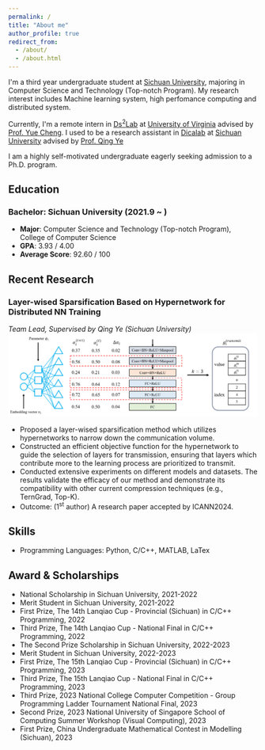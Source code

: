 ```yaml
---
permalink: /
title: "About me"
author_profile: true
redirect_from: 
  - /about/
  - /about.html
---
```


I'm a third year undergraduate student at [Sichuan University](https://www.scu.edu.cn/), majoring in Computer Science and Technology (Top-notch Program). My research interest includes Machine learning system, high perfomance computing and distributed system. 

Currently, I'm a remote intern in [Ds<sup>2</sup>Lab](https://ds2-lab.github.io/) at [University of Virginia](https://www.virginia.edu) advised by [Prof. Yue Cheng](https://tddg.github.io/). I used to be a research assistant in [Dicalab](http://www.dicalab.cn/) at [Sichuan University](https://www.scu.edu.cn/) advised by [Prof. Qing Ye](https://scholar.google.com/citations?user=jLoTsBYAAAAJ&hl=zh-CN&oi=ao)

I am a highly self-motivated undergraduate eagerly seeking admission to a Ph.D. program.
## Education

### Bachelor: Sichuan University (2021.9 ~ )
* **Major**: Computer Science and Technology (Top-notch Program), College of Computer Science
* **GPA**: 3.93 / 4.00
* **Average Score**: 92.60 / 100

## Recent Research

### Layer-wised Sparsification Based on Hypernetwork for Distributed NN Training
*Team Lead, Supervised by Qing Ye (Sichuan University)*
![pic1](../images/Layer-wised_Sparsification_Based_on_Hypernetwork_for_Distributed_NN_Training.png)
* Proposed a layer-wised sparsification method which utilizes hypernetworks to narrow down the communication volume. 
* Constructed an efficient objective function for the hypernetwork to guide the selection of layers for transmission, ensuring that layers which contribute more to the learning process are prioritized to transmit.
* Conducted extensive experiments on different models and datasets. The results validate the efficacy of our method and demonstrate its compatibility with other current compression techniques (e.g., TernGrad, Top-K).
* Outcome: (1<sup>st</sup> author) A research paper accepted by ICANN2024.

## Skills
* Programming Languages: Python, C/C++, MATLAB, LaTex

## Award & Scholarships
* National Scholarship in Sichuan University, 2021-2022
* Merit Student in Sichuan University, 2021-2022
* First Prize, The 14th Lanqiao Cup - Provincial (Sichuan) in C/C++ Programming, 2022
* Third Prize, The 14th Lanqiao Cup - National Final in C/C++ Programming, 2022
* The Second Prize Scholarship in Sichuan University, 2022-2023
* Merit Student in Sichuan University, 2022-2023
* First Prize, The 15th Lanqiao Cup - Provincial (Sichuan) in C/C++ Programming, 2023
* Third Prize, The 15th Lanqiao Cup - National Final in C/C++ Programming, 2023
* Third Prize, 2023 National College Computer Competition - Group Programming Ladder Tournament National Final, 2023
* Second Prize, 2023 National University of Singapore School of Computing Summer Workshop (Visual Computing), 2023 
* First Prize, China Undergraduate Mathematical Contest in Modelling (Sichuan), 2023
